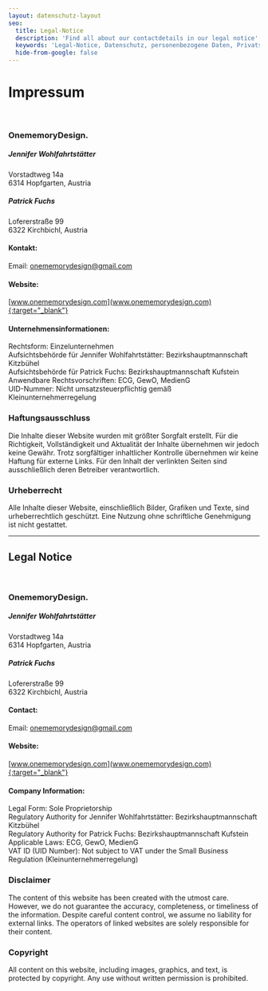 ```yaml
---
layout: datenschutz-layout
seo:
  title: Legal-Notice
  description: 'Find all about our contactdetails in our legal notice'
  keywords: 'Legal-Notice, Datenschutz, personenbezogene Daten, Privatsphäre, DSGVO'
  hide-from-google: false
---
```


# Impressum
<br>

### OnememoryDesign.

##### Jennifer Wohlfahrtstätter
Vorstadtweg 14a <br>
6314 Hopfgarten, Austria

##### Patrick Fuchs
Lofererstraße 99 <br>
6322 Kirchbichl, Austria

#### Kontakt:
Email: <a href="mailto:onememorydesign@gmail.com">onememorydesign@gmail.com</a>


#### Website:
[www.onememorydesign.com](www.onememorydesign.com){:target="_blank"}

#### Unternehmensinformationen:

Rechtsform: Einzelunternehmen <br>
Aufsichtsbehörde für Jennifer Wohlfahrtstätter: Bezirkshauptmannschaft Kitzbühel <br>
Aufsichtsbehörde für Patrick Fuchs: Bezirkshauptmannschaft Kufstein <br>
Anwendbare Rechtsvorschriften: ECG, GewO, MedienG <br>
UID-Nummer: Nicht umsatzsteuerpflichtig gemäß Kleinunternehmerregelung

### Haftungsausschluss

Die Inhalte dieser Website wurden mit größter Sorgfalt erstellt. Für die Richtigkeit, Vollständigkeit und Aktualität der Inhalte übernehmen wir jedoch keine Gewähr. Trotz sorgfältiger inhaltlicher Kontrolle übernehmen wir keine Haftung für externe Links. Für den Inhalt der verlinkten Seiten sind ausschließlich deren Betreiber verantwortlich.

### Urheberrecht 

Alle Inhalte dieser Website, einschließlich Bilder, Grafiken und Texte, sind urheberrechtlich geschützt. Eine Nutzung ohne schriftliche Genehmigung ist nicht gestattet.

<hr>

## Legal Notice
<br>

### OnememoryDesign.
##### Jennifer Wohlfahrtstätter
Vorstadtweg 14a <br>
6314 Hopfgarten, Austria

##### Patrick Fuchs
Lofererstraße 99 <br>
6322 Kirchbichl, Austria

#### Contact:
Email: <a href="mailto:onememorydesign@gmail.com">onememorydesign@gmail.com</a>

#### Website:
[www.onememorydesign.com](www.onememorydesign.com){:target="_blank"}

#### Company Information:

Legal Form: Sole Proprietorship <br>
Regulatory Authority for Jennifer Wohlfahrtstätter: Bezirkshauptmannschaft Kitzbühel <br>
Regulatory Authority for Patrick Fuchs: Bezirkshauptmannschaft Kufstein <br>
Applicable Laws: ECG, GewO, MedienG <br>
VAT ID (UID Number): Not subject to VAT under the Small Business Regulation (Kleinunternehmerregelung)

### Disclaimer

The content of this website has been created with the utmost care. However, we do not guarantee the accuracy, completeness, or timeliness of the information. Despite careful content control, we assume no liability for external links. The operators of linked websites are solely responsible for their content.

### Copyright 

All content on this website, including images, graphics, and text, is protected by copyright. Any use without written permission is prohibited.
